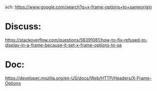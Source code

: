 sch: https://www.google.com/search?q=x-frame-options+to+sameorigin

# Discuss:
https://stackoverflow.com/questions/56391081/how-to-fix-refused-to-display-in-a-frame-because-it-set-x-frame-options-to-sa

# Doc:
https://developer.mozilla.org/en-US/docs/Web/HTTP/Headers/X-Frame-Options
